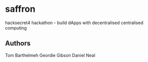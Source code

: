 # saffron
hacksecret4 hackathon - build dApps with decentralised centralised computing 

## Authors
Tom Barthelmeh
Geordie Gibson
Daniel Neal
